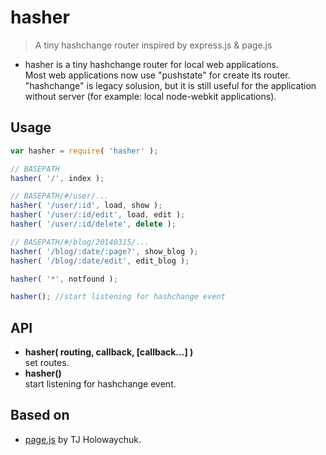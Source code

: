 hasher
====================

> A tiny hashchange router inspired by express.js & page.js

* hasher is a tiny hashchange router for local web applications.  
  Most web applications now use "pushstate" for create its router.  
  "hashchange" is legacy solusion, but it is still useful for the application without server 
  (for example: local node-webkit applications).

## Usage
```javascript
var hasher = require( 'hasher' );

// BASEPATH
hasher( '/', index );

// BASEPATH/#/user/...
hasher( '/user/:id', load, show );
hasher( '/user/:id/edit', load, edit );
hasher( '/user/:id/delete', delete );

// BASEPATH/#/blog/20140315/... 
hasher( '/blog/:date/:page?', show_blog );
hasher( '/blog/:date/edit', edit_blog );

hasher( '*', notfound );

hasher(); //start listening for hashchange event
```

## API
 * **hasher( routing, callback, [callback...] )**  
   set routes.
 * **hasher()**  
   start listening for hashchange event.

## Based on
 * [page.js](https://github.com/visionmedia/page.js) by TJ Holowaychuk.
